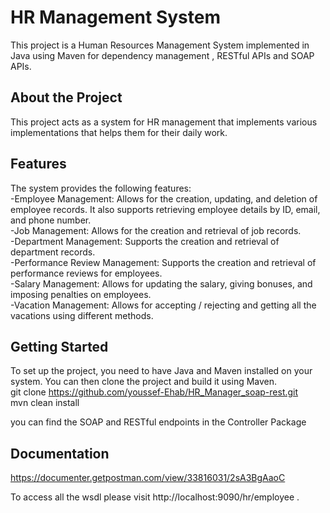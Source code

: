 # HR Management System

This project is a Human Resources Management System implemented in Java using Maven for dependency management , RESTful APIs and SOAP APIs. 

## About the Project
This project acts as a system for HR management that implements various implementations that helps them for their daily work.

## Features
The system provides the following features:<br>
-Employee Management: Allows for the creation, updating, and deletion of employee records. It also supports retrieving employee details by ID, email, and phone number.<br>
-Job Management: Allows for the creation and retrieval of job records.<br>
-Department Management: Supports the creation and retrieval of department records.<br>
-Performance Review Management: Supports the creation and retrieval of performance reviews for employees.<br>
-Salary Management: Allows for updating the salary, giving bonuses, and imposing penalties on employees.<br>
-Vacation Management: Allows for accepting / rejecting and getting all the vacations using different methods.<br>

## Getting Started

To set up the project, you need to have Java and Maven installed on your system. You can then clone the project and build it using Maven.<br>
git clone https://github.com/youssef-Ehab/HR_Manager_soap-rest.git<br>
mvn clean install<br>

you can find the SOAP and RESTful endpoints in the Controller Package <br>

## Documentation
https://documenter.getpostman.com/view/33816031/2sA3BgAaoC<br>

To access all the wsdl please visit http://localhost:9090/hr/employee . <br>
